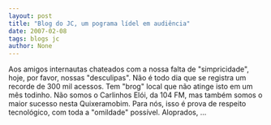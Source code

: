 ```yaml
---
layout: post
title: "Blog do JC, um pograma lídel em audiência"
date: 2007-02-08
tags: blogs jc
author: None
---
```

Aos amigos internautas&nbsp;chateados com a nossa falta de \"simpricidade\", hoje, por favor, nossas \"desculipas\".
Não é todo dia que se registra um recorde de 300 mil acessos. 
Tem \"brog\" local que não atinge isto em um mês todinho.
Não somos o Carlinhos Elói, da 104 FM, mas também somos o maior sucesso nesta Quixeramobim.
Para nós, isso é prova de respeito tecnológico, com toda a \"omildade\" possível.
Aloprados, ... 